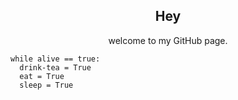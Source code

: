 <h2 align="center">Hey</h2>
<p align="center">welcome to my GitHub page.</p>

```
while alive == true:
  drink-tea = True
  eat = True
  sleep = True
```
